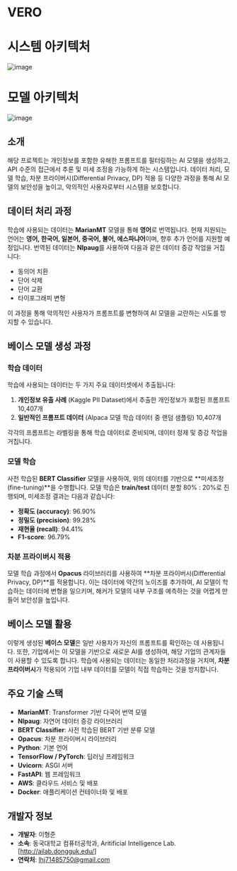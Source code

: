 # VERO



# 시스템 아키텍처
![image](https://github.com/user-attachments/assets/57978b28-f8a6-4321-94be-d7dec66624fc)


# 모델 아키텍처
![image](https://github.com/user-attachments/assets/c3862302-9bd5-4b1b-b0eb-57f1bfe6a2c4)


## 소개
해당 프로젝트는 개인정보를 포함한 유해한 프롬프트를 필터링하는 AI 모델을 생성하고, API 수준의 접근에서 추론 및 미세 조정을 가능하게 하는 시스템입니다. 데이터 처리, 모델 학습, 차분 프라이버시(Differential Privacy, DP) 적용 등 다양한 과정을 통해 AI 모델의 보안성을 높이고, 악의적인 사용자로부터 시스템을 보호합니다.

## 데이터 처리 과정
학습에 사용되는 데이터는 **MarianMT** 모델을 통해 **영어**로 번역됩니다. 현재 지원되는 언어는 **영어, 한국어, 일본어, 중국어, 불어, 에스파냐어**이며, 향후 추가 언어를 지원할 예정입니다. 번역된 데이터는 **Nlpaug**를 사용하여 다음과 같은 데이터 증강 작업을 거칩니다:

- 동의어 치환
- 단어 삭제
- 단어 교환
- 타이포그래피 변형

이 과정을 통해 악의적인 사용자가 프롬프트를 변형하여 AI 모델을 교란하는 시도를 방지할 수 있습니다.

## 베이스 모델 생성 과정
### 학습 데이터
학습에 사용되는 데이터는 두 가지 주요 데이터셋에서 추출됩니다:
1. **개인정보 유출 사례** (Kaggle PII Dataset)에서 추출한 개인정보가 포함된 프롬프트 10,407개
2. **일반적인 프롬프트 데이터** (Alpaca 모델 학습 데이터 중 랜덤 샘플링) 10,407개

각각의 프롬프트는 라벨링을 통해 학습 데이터로 준비되며, 데이터 정제 및 증강 작업을 거칩니다.

### 모델 학습
사전 학습된 **BERT Classifier** 모델을 사용하여, 위의 데이터를 기반으로 **미세조정(fine-tuning)**을 수행합니다. 모델 학습은 **train/test** 데이터 분할 80% : 20%로 진행되며, 미세조정 결과는 다음과 같습니다:

- **정확도 (accuracy)**: 96.90%
- **정밀도 (precision)**: 99.28%
- **재현율 (recall)**: 94.41%
- **F1-score**: 96.79%

### 차분 프라이버시 적용
모델 학습 과정에서 **Opacus** 라이브러리를 사용하여 **차분 프라이버시(Differential Privacy, DP)**를 적용합니다. 이는 데이터에 약간의 노이즈를 추가하여, AI 모델이 학습하는 데이터에 변형을 일으키며, 해커가 모델의 내부 구조를 예측하는 것을 어렵게 만들어 보안성을 높입니다.

## 베이스 모델 활용
이렇게 생성된 **베이스 모델**은 일반 사용자가 자신의 프롬프트를 확인하는 데 사용됩니다. 또한, 기업에서는 이 모델을 기반으로 새로운 AI를 생성하여, 해당 기업의 관계자들이 사용할 수 있도록 합니다. 학습에 사용되는 데이터는 동일한 처리과정을 거치며, **차분 프라이버시**가 적용되어 기업 내부 데이터를 모델이 직접 학습하는 것을 방지합니다.

## 주요 기술 스택
- **MarianMT**: Transformer 기반 다국어 번역 모델
- **Nlpaug**: 자연어 데이터 증강 라이브러리
- **BERT Classifier**: 사전 학습된 BERT 기반 분류 모델
- **Opacus**: 차분 프라이버시 라이브러리
- **Python**: 기본 언어
- **TensorFlow / PyTorch**: 딥러닝 프레임워크
- **Uvicorn**: ASGI 서버
- **FastAPI**: 웹 프레임워크
- **AWS**: 클라우드 서비스 및 배포
- **Docker**: 애플리케이션 컨테이너화 및 배포

## 개발자 정보
- **개발자**: 이형준
- **소속**: 동국대학교 컴퓨터공학과, Aritificial Intelligence Lab.[http://ailab.dongguk.edu/]
- **연락처**: lhj71485750@gmail.com
